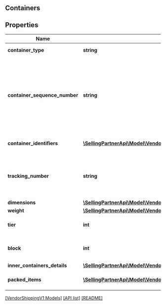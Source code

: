 ## Containers

## Properties

Name | Type | Description | Notes
------------ | ------------- | ------------- | -------------
**container_type** | **string** | The type of container. |
**container_sequence_number** | **string** | An integer that must be submitted for multi-box shipments only, where one item may come in separate packages. | [optional]
**container_identifiers** | [**\SellingPartnerApi\Model\VendorShippingV1\ContainerIdentification[]**](ContainerIdentification.md) | A list of carton identifiers. |
**tracking_number** | **string** | The tracking number used for identifying the shipment. | [optional]
**dimensions** | [**\SellingPartnerApi\Model\VendorShippingV1\Dimensions**](Dimensions.md) |  | [optional]
**weight** | [**\SellingPartnerApi\Model\VendorShippingV1\Weight**](Weight.md) |  | [optional]
**tier** | **int** | Number of layers per pallet. | [optional]
**block** | **int** | Number of cartons per layer on the pallet. | [optional]
**inner_containers_details** | [**\SellingPartnerApi\Model\VendorShippingV1\InnerContainersDetails**](InnerContainersDetails.md) |  | [optional]
**packed_items** | [**\SellingPartnerApi\Model\VendorShippingV1\PackedItems[]**](PackedItems.md) | A list of packed items. | [optional]

[[VendorShippingV1 Models]](../) [[API list]](../../Api) [[README]](../../../README.md)
